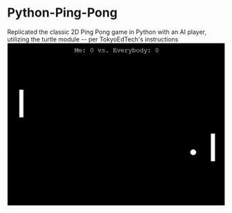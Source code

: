 # Python-Ping-Pong
Replicated the classic 2D Ping Pong game in Python with an AI player, utilizing the turtle module -- per TokyoEdTech's instructions
![alt text](https://github.com/GeorgeArubi/Python-Ping-Pong/blob/main/Screenshot%20Play.jpg?raw=true)
